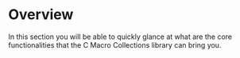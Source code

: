 # Overview

In this section you will be able to quickly glance at what are the core functionalities that the C Macro Collections library can bring you.
